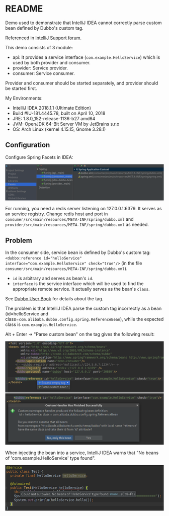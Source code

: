 # README

Demo used to demonstrate that IntelliJ IDEA cannot correctly parse custom bean defined by Dubbo's custom tag.

Referenced in [IntelliJ Support forum](https://intellij-support.jetbrains.com/hc/en-us/community/posts/360000215024-IDEA-cannot-properly-parse-custom-bean-defined-by-Dubbo-s-custom-tag).

This demo consists of 3 module:

* api: It provides a service interface (`com.example.HelloService`) which is used by both provider and consumer.
* provider: Service provider.
* consumer: Service consumer.

Provider and consumer should be started separately, and provider should be started first.

My Environments:

* IntelliJ IDEA 2018.1.1 (Ultimate Edition)
* Build #IU-181.4445.78, built on April 10, 2018
* JRE: 1.8.0_152-release-1136-b27 amd64
* JVM: OpenJDK 64-Bit Server VM by JetBrains s.r.o
* OS: Arch Linux (kernel 4.15.15, Gnome 3.28.1)

## Configuration

Configure Spring Facets in IDEA:

![Spring Facets](./screenshots/facets.png)

For running, you need a redis server listening on 127.0.0.1:6379. It serves as an service registry.
Change redis host and port in `consumer/src/main/resources/META-INF/spring/dubbo.xml` and `provider/src/main/resources/META-INF/spring/dubbo.xml` as needed.

## Problem

In the consumer side, service bean is defined by Dubbo's custom tag: `<dubbo:reference id="helloService" interface="com.example.HelloService" check="true"/>` (in the file `consumer/src/main/resources/META-INF/spring/dubbo.xml`). 
* `id` is arbitrary and serves as bean's `id`.
* `interface` is the service interface which will be used to find the appropriate remote service. It actually serves as the bean's `class`.  

See [Dubbo User Book](https://dubbo.apache.org/books/dubbo-user-book-en/references/xml/dubbo-reference.html) for details about the tag.

The problem is that IntelliJ IDEA parse the custom tag incorrectly as a bean (id=helloService and class=`com.alibaba.dubbo.config.spring.ReferenceBean`), while the expected class is `com.example.HelloService`.

Alt + Enter -\> "Parse custom bean" on the tag gives the following result:

![Parse Custom Bean](./screenshots/parse_custom_bean1.png)
![Parse Custom Bean](./screenshots/parse_custom_bean2.png)

When injecting the bean into a service, IntelliJ IDEA warns that "No beans of 'com.example.HelloService' type found".

![Bean Not Found](./screenshots/bean_not_found.png)
